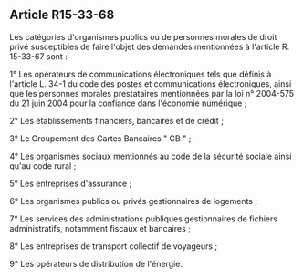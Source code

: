 Article R15-33-68
----
Les catégories d'organismes publics ou de personnes morales de droit privé
susceptibles de faire l'objet des demandes mentionnées à l'article R. 15-33-67
sont :

1° Les opérateurs de communications électroniques tels que définis à l'article
L. 34-1 du code des postes et communications électroniques, ainsi que les
personnes morales prestataires mentionnées par la loi n° 2004-575 du 21 juin
2004 pour la confiance dans l'économie numérique ;

2° Les établissements financiers, bancaires et de crédit ;

3° Le Groupement des Cartes Bancaires " CB " ;

4° Les organismes sociaux mentionnés au code de la sécurité sociale ainsi qu'au
code rural ;

5° Les entreprises d'assurance ;

6° Les organismes publics ou privés gestionnaires de logements ;

7° Les services des administrations publiques gestionnaires de fichiers
administratifs, notamment fiscaux et bancaires ;

8° Les entreprises de transport collectif de voyageurs ;

9° Les opérateurs de distribution de l'énergie.
